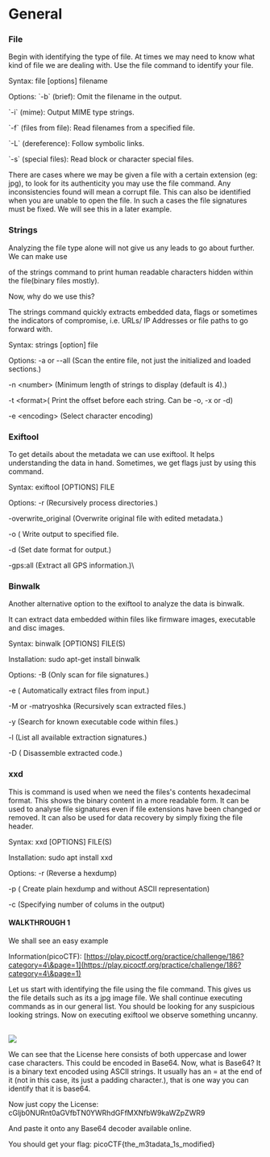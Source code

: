 # General

### File

&#x20;Begin with identifying the type of file. At times we may need to know what kind of file we are dealing with. Use the file command to identify your file.

&#x20;                           Syntax:  file \[options] filename

&#x20;                           Options: \`-b\` (brief): Omit the filename in the output.

&#x20;                                            \`-i\` (mime): Output MIME type strings.

&#x20;                                            \`-f\` (files from file): Read filenames from a specified file.

&#x20;                                            \`-L\` (dereference): Follow symbolic links.

&#x20;                                            \`-s\` (special files): Read block or character special files.

There are cases where we may be given a file with a certain extension (eg: jpg), to look for its authenticity you may use the file command. Any inconsistencies found will mean a corrupt file. This can also be identified when you are unable to open the file. In such a cases the file signatures must be fixed. We will see this in a later example.&#x20;

### Strings

&#x20;Analyzing the file type alone will not give us any leads to go about further.  We can make use&#x20;

of the strings command to print human readable characters hidden within the file(binary   files mostly).&#x20;

Now, why do we use this?&#x20;

The strings command quickly extracts embedded data, flags or sometimes the    indicators of compromise, i.e. URLs/ IP Addresses or file paths to go forward with.&#x20;

&#x20;           Syntax:   strings \[option] file

&#x20;           Options: -a or --all (Scan the entire file, not just the initialized and loaded sections.)

&#x20;                            \-n \<number> (Minimum length of strings to display (default is 4).)

&#x20;                            \-t \<format>( Print the offset before each string. Can be -o, -x or -d)&#x20;

&#x20;                            \-e \<encoding> (Select character encoding)

### Exiftool

To get details about the metadata we can use exiftool. It helps understanding the data in hand. Sometimes, we get flags just by using this command.&#x20;

&#x20;            Syntax: exiftool \[OPTIONS] FILE

&#x20;            Options:  -r (Recursively process directories.)

&#x20;                              \-overwrite\_original  (Overwrite original file with edited metadata.)

&#x20;                              \-o ( Write output to specified file.

&#x20;                              \-d (Set date format for output.)

&#x20;                              \-gps:all (Extract all GPS information.)\


### Binwalk

Another alternative option to the exiftool to analyze the data is binwalk.&#x20;

It can extract data embedded within files like firmware images, executable and disc images.&#x20;

&#x20;               Syntax:  binwalk \[OPTIONS] FILE(S)

&#x20;               Installation: sudo apt-get install binwalk

&#x20;               Options: -B (Only scan for file signatures.)

&#x20;                                \-e ( Automatically extract files from input.)

&#x20;                                \-M or -matryoshka (Recursively scan extracted files.)

&#x20;                                \-y  (Search for known executable code within files.)

&#x20;                                \-l  (List all available extraction signatures.)

&#x20;                                \-D ( Disassemble extracted code.)

### xxd

This is command is used when we need the files's contents hexadecimal format. This shows the binary content in a more readable form. It can be used to analyse file signatures even if file extensions have been changed or removed. It can also be used for data recovery by simply fixing the file header.&#x20;

&#x20;               Syntax: xxd \[OPTIONS] FILE(S)

&#x20;                Installation: sudo apt install xxd

&#x20;                 Options: -r (Reverse a hexdump)

&#x20;                                \-p ( Create plain hexdump and without ASCII representation)

&#x20;                                \-c  (Specifying number of colums in the output)

#### WALKTHROUGH 1

We shall see an easy example

Information(picoCTF): [https://play.picoctf.org/practice/challenge/186?category=4\&page=1](https://play.picoctf.org/practice/challenge/186?category=4\&page=1)

Let us start with identifying the file using the file command. This gives us the file details such as its a jpg image file. We shall continue executing commands as in our general list. You should be looking for any suspicious looking strings. Now on executing exiftool we observe something uncanny.&#x20;

\
![](https://lh7-us.googleusercontent.com/docsz/AD\_4nXfYRVrlCV6DbUNrauFzCHVa-1n7ypEfhXAAu4lFVDiNZ6RcbgL5nGRiopC2LxHQALEz3n7HrSNPfBfxi894zl0sWTjOGty45ZdAWov6VCk0\_zZfPAZcJ7GjULDXX7H2sILz-dXHmn09PW7WKS8TQTQjbzg?key=3tC4LW6BC-ghAujvhgrQ3Q)

We can see that the License here consists of both uppercase and lower case characters. This could be encoded in Base64.  Now, what is Base64? It is a binary text encoded using ASCII strings. It usually has an = at the end of it (not in this case, its just a padding character.), that is one way you can identify that it is base64.&#x20;

Now just copy the License: cGljb0NURnt0aGVfbTN0YWRhdGFfMXNfbW9kaWZpZWR9

And paste it onto any Base64 decoder available online.&#x20;

You should get your flag: picoCTF{the\_m3tadata\_1s\_modified}
